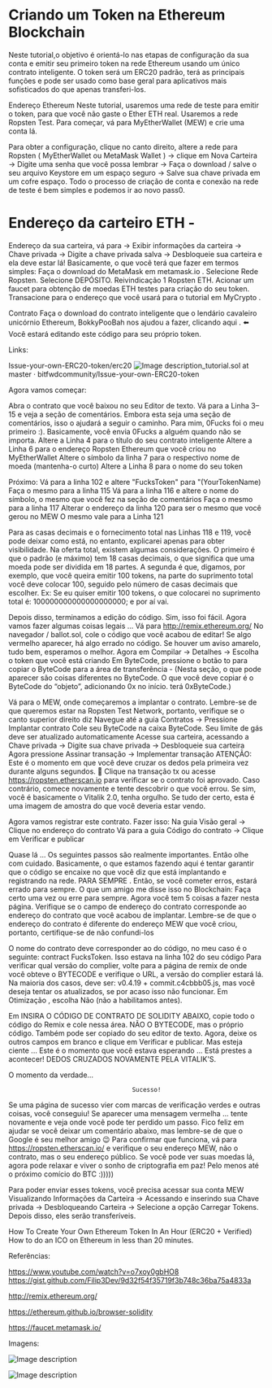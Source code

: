 # Criando um Token na Ethereum Blockchain

 
Neste tutorial,o objetivo é orientá-lo nas etapas de configuração da sua conta e emitir seu primeiro token na rede Ethereum usando um único contrato inteligente.
O token será um ERC20 padrão, terá as principais funções e pode ser usado como base geral para aplicativos mais sofisticados do que apenas transferi-los.
 
 Endereço Ethereum
Neste tutorial, usaremos uma rede de teste para emitir o token, para que você não gaste o Ether ETH real. Usaremos a rede Ropsten Test. Para começar, vá para MyEtherWallet (MEW) e crie uma conta lá.
 
Para obter a configuração, clique no canto direito, altere a rede para Ropsten ( MyEtherWallet ou MetaMask Wallet ) → clique em Nova Carteira → Digite uma senha que você possa lembrar → Faça o download / salve o seu arquivo Keystore em um espaço seguro → Salve sua chave privada em um cofre espaço. Todo o processo de criação de conta e conexão na rede de teste é bem simples e podemos ir ao novo pass0.
 
# Endereço da carteiro ETH -

Endereço da sua carteira, vá para → Exibir informações da carteira → Chave privada → Digite a chave privada salva → Desbloqueie sua carteira e ela deve estar lá!
Basicamente, o que você terá que fazer em termos simples:
Faça o download do MetaMask em metamask.io .
Selecione Rede Ropsten.
Selecione DEPÓSITO.
Reivindicação 1 Ropsten ETH.
Acionar um faucet para obtenção de moedas ETH testes para criação do seu token.
Transacione para o endereço que você usará para o tutorial em MyCrypto .

 
Contrato
Faça o download do contrato inteligente que o lendário cavaleiro unicórnio Ethereum, BokkyPooBah nos ajudou a fazer, clicando aqui . ⬅️
Você estará editando este código para seu próprio token.

Links:

Issue-your-own-ERC20-token/erc20
![Image description](https://dev-to-uploads.s3.amazonaws.com/uploads/articles/tg9nc1g7c2cizeu8vsnx.png)_tutorial.sol at master · bitfwdcommunity/Issue-your-own-ERC20-token



Agora vamos começar:

Abra o contrato que você baixou no seu Editor de texto.
Vá para a Linha 3–15 e veja a seção de comentários. Embora esta seja uma seção de comentários, isso o ajudará a seguir o caminho. Para mim, 0Fucks foi o meu primeiro :). Basicamente, você envia 0Fucks a alguém quando não se importa.
Altere a Linha 4 para o título do seu contrato inteligente
Altere a Linha 6 para o endereço Ropsten Ethereum que você criou no MyEtherWallet
Altere o símbolo da linha 7 para o respectivo nome de moeda (mantenha-o curto)
Altere a Linha 8 para o nome do seu token



Próximo:
Vá para a linha 102 e altere "FucksToken" para "(YourTokenName)
Faça o mesmo para a linha 115
Vá para a linha 116 e altere o nome do símbolo, o mesmo que você fez na seção de comentários
Faça o mesmo para a linha 117
Alterar o endereço da linha 120 para ser o mesmo que você gerou no MEW
O mesmo vale para a Linha 121
 
Para as casas decimais e o fornecimento total nas Linhas 118 e 119, você pode deixar como está, no entanto, explicarei apenas para obter visibilidade. Na oferta total, existem algumas considerações. O primeiro é que o padrão (e máximo) tem 18 casas decimais, o que significa que uma moeda pode ser dividida em 18 partes.
A segunda é que, digamos, por exemplo, que você queira emitir 100 tokens, na parte do suprimento total você deve colocar 100, seguido pelo número de casas decimais que escolher.
Ex: Se eu quiser emitir 100 tokens, o que colocarei no suprimento total é: 100000000000000000000; e por aí vai.
 


Depois disso, terminamos a edição do código. Sim, isso foi fácil. Agora vamos fazer algumas coisas legais ...
Vá para http://remix.ethereum.org/
No navegador / ballot.sol, cole o código que você acabou de editar! Se algo vermelho aparecer, há algo errado no código. Se houver um aviso amarelo, tudo bem, esperamos o melhor.
Agora em Compilar → Detalhes → Escolha o token que você está criando
Em ByteCode, pressione o botão to para copiar o ByteCode para a área de transferência - (Nesta seção, o que pode aparecer são coisas diferentes no ByteCode. O que você deve copiar é o ByteCode do “objeto”, adicionando 0x no início. terá 0xByteCode.)



Vá para o MEW, onde começaremos a implantar o contrato. Lembre-se de que queremos estar na Ropsten Test Network, portanto, verifique se o canto superior direito diz
Navegue até a guia Contratos → Pressione Implantar contrato
Cole seu ByteCode na caixa ByteCode. Seu limite de gás deve ser atualizado automaticamente
Acesse sua carteira, acessando a Chave privada → Digite sua chave privada → Desbloqueie sua carteira
Agora pressione Assinar transação → Implementar transação
ATENÇÃO: Este é o momento em que você deve cruzar os dedos pela primeira vez durante alguns segundos. 🤞
Clique na transação tx ou acesse https://ropsten.etherscan.io para verificar se o contrato foi aprovado. Caso contrário, comece novamente e tente descobrir o que você errou. Se sim, você é basicamente o Vitalik 2.0, tenha orgulho.
Se tudo der certo, esta é uma imagem de amostra do que você deveria estar vendo.


Agora vamos registrar este contrato. Fazer isso:
Na guia Visão geral → Clique no endereço do contrato
Vá para a guia Código do contrato → Clique em Verificar e publicar



Quase lá ... Os seguintes passos são realmente importantes. Então olhe com cuidado. Basicamente, o que estamos fazendo aqui é tentar garantir que o código se encaixe no que você diz que está implantando e registrando na rede. PARA SEMPRE .
Então, se você cometer erros, estará errado para sempre. O que um amigo me disse isso no Blockchain:
Faça certo uma vez ou erre para sempre.
Agora você tem 5 coisas a fazer nesta página.
Verifique se o campo de endereço do contrato corresponde ao endereço do contrato que você acabou de implantar. Lembre-se de que o endereço do contrato é diferente do endereço MEW que você criou, portanto, certifique-se de não confundi-los

O nome do contrato deve corresponder ao do código, no meu caso é o seguinte: contract FucksToken. Isso estava na linha 102 do seu código
Para verificar qual versão do complier, volte para a página de remix de onde você obteve o BYTECODE e verifique o URL, a versão do complier estará lá. Na maioria dos casos, deve ser: 
v0.4.19 + commit.c4cbbb05.js, mas você deseja tentar os atualizados, se por acaso isso não funcionar.
Em Otimização , escolha Não (não a habilitamos antes).

Em INSIRA O CÓDIGO DE CONTRATO DE SOLIDITY ABAIXO, copie todo o código do Remix e cole nessa área. NÃO O BYTECODE, mas o próprio código. Também pode ser copiado do seu editor de texto.
Agora, deixe os outros campos em branco e clique em Verificar e publicar.
Mas esteja ciente ... Este é o momento que você estava esperando ... Está prestes a acontecer!
DEDOS CRUZADOS NOVAMENTE PELA VITALIK'S. 




O momento da verdade…


                                      Sucesso!


Se uma página de sucesso vier com marcas de verificação verdes e outras coisas, você conseguiu! 
Se aparecer uma mensagem vermelha ... tente novamente e veja onde você pode ter perdido um passo. Fico feliz em ajudar se você deixar um comentário abaixo, mas lembre-se de que o Google é seu melhor amigo 😉
Para confirmar que funciona, vá para https://ropsten.etherscan.io/ e verifique o seu endereço MEW, não o contrato, mas o seu endereço público. Se você pode ver suas moedas lá, agora pode relaxar e viver o sonho de criptografia em paz! Pelo menos até o próximo comício do BTC :)))))

Para poder enviar esses tokens, você precisa acessar sua conta MEW Visualizando Informações da Carteira → Acessando e inserindo sua Chave privada → Desbloqueando Carteira → Selecione a opção Carregar Tokens. Depois disso, eles serão transferíveis.



How To Create Your Own Ethereum Token In An Hour (ERC20 + Verified)
How to do an ICO on Ethereum in less than 20 minutes.

Referências:

https://www.youtube.com/watch?v=o7xoy0gbHO8
https://gist.github.com/Filip3Dev/9d32f54f35719f3b748c36ba75a4833a

http://remix.ethereum.org/

https://ethereum.github.io/browser-solidity

https://faucet.metamask.io/


Imagens:

![Image description](https://dev-to-uploads.s3.amazonaws.com/uploads/articles/k0a0svh2zwlfdh36dyr3.png)

![Image description](https://dev-to-uploads.s3.amazonaws.com/uploads/articles/v1etyzlfw8vtscxp1ohi.png)








